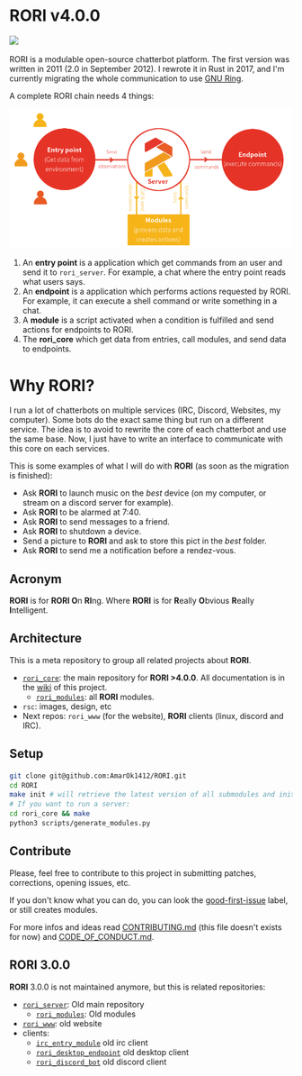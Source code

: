 # RORI v4.0.0

![](https://travis-ci.org/AmarOk1412/rori_core.svg?branch=master)

RORI is a modulable open-source chatterbot platform. The first version was written in 2011 (2.0 in September 2012). I rewrote it in Rust in 2017, and I'm currently migrating the whole communication to use [GNU Ring](https://ring.cx).

A complete RORI chain needs 4 things:

![processus](rsc/process.png?raw=true)

1. An **entry point** is a application which get commands from an user and send it to `rori_server`. For example, a chat where the entry point reads what users says.
2. An **endpoint** is a application which performs actions requested by RORI. For example, it can execute a shell command or write something in a chat.
3. A **module** is a script activated when a condition is fulfilled and send actions for endpoints to RORI.
4. The **rori_core** which get data from entries, call modules, and send data to endpoints.

# Why RORI?

I run a lot of chatterbots on multiple services (IRC, Discord, Websites, my computer). Some bots do the exact same thing but run on a different service. The idea is to avoid to rewrite the core of each chatterbot and use the same base. Now, I just have to write an interface to communicate with this core on each services.

This is some examples of what I will do with **RORI** (as soon as the migration is finished):
+ Ask **RORI** to launch music on the *best* device (on my computer, or stream on a discord server for example).
+ Ask **RORI** to be alarmed at 7:40.
+ Ask **RORI** to send messages to a friend.
+ Ask **RORI** to shutdown a device.
+ Send a picture to **RORI** and ask to store this pict in the *best* folder.
+ Ask **RORI** to send me a notification before a rendez-vous.

## Acronym

**RORI** is for **RORI O**n **RI**ng.
Where **RORI** is for **R**eally **O**bvious **R**eally **I**ntelligent.

## Architecture

This is a meta repository to group all related projects about **RORI**.

+ [`rori_core`](https://github.com/AmarOk1412/rori_core): the main repository for **RORI >4.0.0**. All documentation is in the [wiki](https://github.com/AmarOk1412/rori_core/wiki) of this project.
  + [`rori_modules`](https://github.com/AmarOk1412/rori_modules): all **RORI** modules.
+ `rsc`: images, design, etc
+ Next repos: `rori_www` (for the website), **RORI** clients (linux, discord and IRC).

## Setup

```bash
git clone git@github.com:AmarOk1412/RORI.git
cd RORI
make init # will retrieve the latest version of all submodules and init
# If you want to run a server:
cd rori_core && make
python3 scripts/generate_modules.py
```

## Contribute

Please, feel free to contribute to this project in submitting patches, corrections, opening issues, etc.

If you don't know what you can do, you can look the [good-first-issue](https://github.com/AmarOk1412/rori_core/issues?q=is%3Aissue+is%3Aopen+label%3A%22good+first+issue%22) label, or still creates modules.

For more infos and ideas read [CONTRIBUTING.md](https://github.com/AmarOk1412/rori_core/blob/master/CONTRIBUTING.MD) (this file doesn't exists for now) and [CODE_OF_CONDUCT.md](https://github.com/AmarOk1412/rori_core/blob/master/CODE_OF_CONDUCT.md).

## RORI 3.0.0

**RORI** 3.0.0 is not maintained anymore, but this is related repositories:

+ [`rori_server`](https://github.com/AmarOk1412/rori_server/): Old main repository
  + [`rori_modules`](https://github.com/AmarOk1412/rori_modules/tree/v3.0.0): Old modules
+ [`rori_www`](https://github.com/AmarOk1412/rori_www/): old website
+ clients:
  + [`irc_entry_module`](https://github.com/AmarOk1412/irc_entry_module/tree/153979025191ea08a070f74d5b22569b7195d8a3) old irc client
  + [`rori_desktop_endpoint`](https://github.com/AmarOk1412/rori_desktop_endpoint/tree/d088e2d4a08947638a836fe38ad7f8f179b604e4) old desktop client
  + [`rori_discord_bot`](https://github.com/AmarOk1412/rori_discord_bot/tree/07537de20f56d3f00c13e531770ffb242075e42c) old discord client
